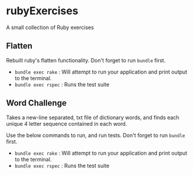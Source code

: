 # rubyExercises
A small collection of Ruby exercises

## Flatten

Rebuilt ruby's flatten functionality. Don't forget to run `bundle` first.

- `bundle exec rake`  : Will attempt to run your application and print output to the terminal.
- `bundle exec rspec` : Runs the test suite

## Word Challenge

Takes a new-line separated, txt file of dictionary words, and finds each unique 4 letter sequence contained in each word.

Use the below commands to run, and run tests. Don't forget to run `bundle` first.

- `bundle exec rake`  : Will attempt to run your application and print output to the terminal.
- `bundle exec rspec` : Runs the test suite
